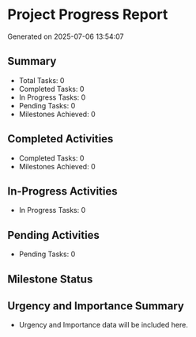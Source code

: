 # Project Progress Report
Generated on 2025-07-06 13:54:07

## Summary
- Total Tasks: 0
- Completed Tasks: 0
- In Progress Tasks: 0
- Pending Tasks: 0
- Milestones Achieved: 0

## Completed Activities
- Completed Tasks: 0
- Milestones Achieved: 0

## In-Progress Activities
- In Progress Tasks: 0

## Pending Activities
- Pending Tasks: 0

## Milestone Status

## Urgency and Importance Summary
- Urgency and Importance data will be included here.
